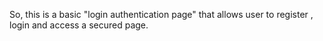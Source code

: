 So, this is a basic "login authentication page" that allows user to register , login and access a secured page.
